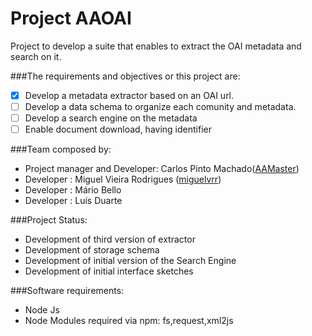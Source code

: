 Project AAOAI
=============

Project to develop a suite that enables to extract the OAI metadata and search on it.

###The requirements and objectives or this project are:
- [x] Develop a metadata extractor based on an OAI url.
- [ ] Develop a data schema to organize each comunity and metadata.
- [ ] Develop a search engine on the metadata
- [ ] Enable document download, having identifier

###Team composed by:
- Project manager and Developer: Carlos Pinto Machado([AAMaster](https://github.com/AAMaster))
- Developer : Miguel Vieira Rodrigues ([miguelvrr](https://github.com/miguelvrr))
- Developer : Mário Bello
- Developer : Luís Duarte

###Project Status: 
- Development of third version of extractor
- Development of storage schema
- Development of initial version of the Search Engine
- Development of initial interface sketches

###Software requirements:
- Node Js
- Node Modules required via npm: fs,request,xml2js
